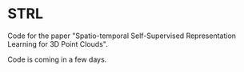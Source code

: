 # STRL
Code for the paper "Spatio-temporal Self-Supervised Representation Learning for 3D Point Clouds".

Code is coming in a few days.

